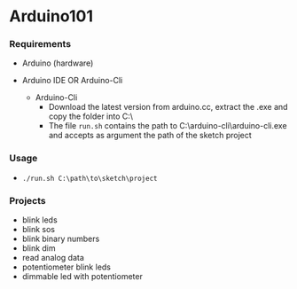 # Arduino101

### Requirements

- Arduino (hardware)
- Arduino IDE OR Arduino-Cli

  - Arduino-Cli
    - Download the latest version from arduino.cc, extract the .exe and copy the folder into C:\
    - The file ```run.sh``` contains the path to C:\arduino-cli\arduino-cli.exe and accepts as argument the path of the sketch project

### Usage

- ```./run.sh C:\path\to\sketch\project```

### Projects

- blink leds
- blink sos
- blink binary numbers
- blink dim
- read analog data
- potentiometer blink leds
- dimmable led with potentiometer

